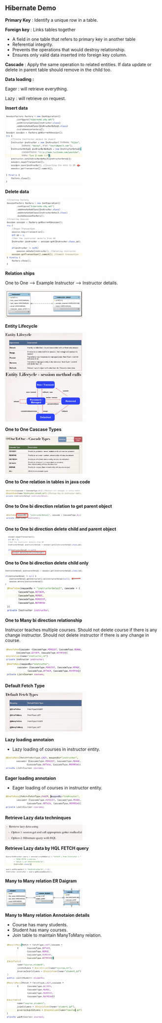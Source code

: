 ## **Hibernate Demo**

 **Primary Key** : Identify a unique row in a table.
 
**Foreign key** : 
Links tables together
* A field in one table that refers to primary key in another table
* Referential integrity.
* Prevents the operations that would destroy relationship.
* Ensures only valid data inserted into foreign key column. 
              
 **Cascade** : Apply the same operation to related entities. If data update or delete in parent table
               should remove in the child too.
 
 **Data loading :**
 <p>    Eager : will retrieve everything.
 <p>    Lazy : will retrieve on request.
  
**Insert data**

 <img src="images/insertdata.png" width=50% height=50%>
  
**Delete data**

 <img src="images/deletedatafromdb.png" width=50% height=50%>
 
 **Relation ships**
 
 One to One --> Example Instructor --> Instructor details.
 
 <img src="images/one2one.png" width=50% height=50%>
 
 **Entity Lifecycle**
 
  <img src="images/entitylifecycle.png" width=50% height=50%>
  
  <img src="images/entitylifecycle2.png" width=50% height=50%>
  
  **One to One Cascase Types**
  
  <img src="images/one2onecascadetype.png" width=50% height=50%>
  
  **One to One relation in tables in java code**
  
  <img src="images/one2onerelation.png" width=50% height=50%>
  
  **One to One bi direction relation to get parent object**
  
  <img src="images/bidirectional.png" width=50% height=50%>
  
   **One to One bi direction delete child and parent object**
  
  <img src="images/bidirectiondelete.png" width=50% height=50%>
  
  **One to One bi direction delete child only**
  
  <img src="images/bidirectionchildonlydelete1.png" width=50% height=50%>
  
  <img src="images/bidirectionchildonlydelete2.png" width=50% height=50%>

  **One to Many bi direction relationship**
  
  Instrucor teaches multiple courses. 
  Should not delete course if there is any change instructor.
  Should not delete instructor if there is any change in course.
  
  <img src="images/one2manycourse.png" width=50% height=50%>
  
  <img src="images/one2manyinstructor.png" width=50% height=50%>
  
   **Default Fetch Type**
   
   <img src="images/defaultfetchtype.png" width=50% height=50%>
   
   **Lazy loading annotaion**
   
   * Lazy loading of courses in instructor entity.
   
   <img src="images/lazyloading.png" width=50% height=50%>
   
   **Eager loading annotaion**
   
   * Eager loading of courses in instructor entity.
   
   <img src="images/eagerloading.png" width=50% height=50%>
   
   **Retrieve Lazy data techninques**
   
   <img src="images/lazyloadingtechniques.png" width=50% height=50%>
   
   **Retrieve Lazy data by HQL FETCH query**
   
   <img src="images/hqljointofetchdata.png" width=50% height=50%>
   
   **Many to Many relation ER Daigram**
   
   <img src="images/manytomanyrelation.png" width=50% height=50%>
  
   **Many to Many relation Annotaion details**
   
   * Course has many students.
   * Student has many courses.
   * Join table to maintain ManyToMany relation.
   
   <img src="images/manytomanyCourseStudents.png" width=50% height=50%>
   
   <img src="images/manytomanyStudentCourses.png" width=50% height=50%>

  


 
 

